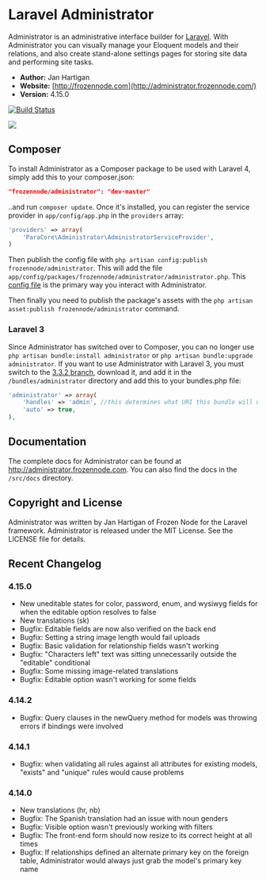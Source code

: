 # Laravel Administrator

Administrator is an administrative interface builder for [Laravel](http://laravel.com). With Administrator you can visually manage your Eloquent models and their relations, and also create stand-alone settings pages for storing site data and performing site tasks.

- **Author:** Jan Hartigan
- **Website:** [http://frozennode.com](http://administrator.frozennode.com/)
- **Version:** 4.15.0

[![Build Status](https://travis-ci.org/FrozenNode/Laravel-Administrator.png?branch=master)](https://travis-ci.org/FrozenNode/Laravel-Administrator)

<img src="https://raw.github.com/FrozenNode/Laravel-Administrator/master/examples/images/overview.jpg" />

## Composer

To install Administrator as a Composer package to be used with Laravel 4, simply add this to your composer.json:

```json
"frozennode/administrator": "dev-master"
```

..and run `composer update`.  Once it's installed, you can register the service provider in `app/config/app.php` in the `providers` array:

```php
'providers' => array(
    'ParaCore\Administrator\AdministratorServiceProvider',
)
```

Then publish the config file with `php artisan config:publish frozennode/administrator`. This will add the file `app/config/packages/frozennode/administrator/administrator.php`. This [config file](http://administrator.frozennode.com/docs/configuration) is the primary way you interact with Administrator.

Then finally you need to publish the package's assets with the `php artisan asset:publish frozennode/administrator` command.

### Laravel 3

Since Administrator has switched over to Composer, you can no longer use `php artisan bundle:install administrator` or `php artisan bundle:upgrade administrator`. If you want to use Administrator with Laravel 3, you must switch to the [3.3.2 branch](https://github.com/FrozenNode/Laravel-Administrator/tree/3.3.2), download it, and add it in the `/bundles/administrator` directory and add this to your bundles.php file:

```php
'administrator' => array(
    'handles' => 'admin', //this determines what URI this bundle will use
    'auto' => true,
),
```

## Documentation

The complete docs for Administrator can be found at http://administrator.frozennode.com. You can also find the docs in the `/src/docs` directory.


## Copyright and License
Administrator was written by Jan Hartigan of Frozen Node for the Laravel framework.
Administrator is released under the MIT License. See the LICENSE file for details.


## Recent Changelog

### 4.15.0
- New uneditable states for color, password, enum, and wysiwyg fields for when the editable option resolves to false
- New translations (sk)
- Bugfix: Editable fields are now also verified on the back end
- Bugfix: Setting a string image length would fail uploads
- Bugfix: Basic validation for relationship fields wasn't working
- Bugfix: "Characters left" text was sitting unnecessarily outside the "editable" conditional
- Bugfix: Some missing image-related translations
- Bugfix: Editable option wasn't working for some fields

### 4.14.2
- Bugfix: Query clauses in the newQuery method for models was throwing errors if bindings were involved

### 4.14.1
- Bugfix: when validating all rules against all attributes for existing models, "exists" and "unique" rules would cause problems

### 4.14.0
- New translations (hr, nb)
- Bugfix: The Spanish translation had an issue with noun genders
- Bugfix: Visible option wasn't previously working with filters
- Bugfix: The front-end form should now resize to its correct height at all times
- Bugfix: If relationships defined an alternate primary key on the foreign table, Administrator would always just grab the model's primary key name